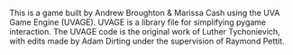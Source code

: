 This is a game built by Andrew Broughton & Marissa Cash using the UVA Game Engine (UVAGE). 
UVAGE is a library file for simplifying pygame interaction.
The UVAGE code is the original work of Luther Tychonievich, with edits made by Adam Dirting under the supervision of Raymond Pettit.
